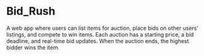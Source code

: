 # Bid_Rush
A web app where users can list items for auction, place bids on other users' listings, and compete to win items. Each auction has a starting price, a bid deadline, and real-time bid updates. When the auction ends, the highest bidder wins the item.
